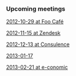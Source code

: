 <div class="upcoming-meetings">
	<h3>Upcoming meetings</h3>
	<p><a href="http://simpleeventsignup.com/event/14498/signup/attendees?signup_token=1f4fd13ac194b6c"><time datetime="2012-10-29T19:00">2012-10-29</time> at Foo Café</a></p>
	<p><a href="http://lanyrd.com/2012/copenhagenjs-november/"><time datetime="2012-11-15T19:00">2012-11-15</time> at Zendesk</a></p>
	<p><a href="http://lanyrd.com/2012/copenhagenjs-december/"><time datetime="2012-12-13T19:00">2012-12-13</time> at Consulence</a></p>	
	<p><a href="http://lanyrd.com/2013/copenhagenjs-january/"><time datetime="2013-01-17T19:00">2013-01-17</time></a></p>	
	<p><a href="http://lanyrd.com/2013/copenhagenjs-february/"><time datetime="2013-02-21T19:00">2013-02-21</time> at e-conomic</a></p>	
</div>